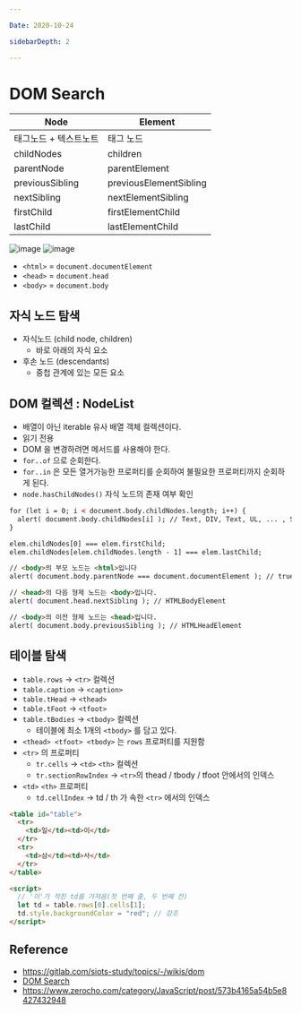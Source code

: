```yaml
---

Date: 2020-10-24

sidebarDepth: 2

---
```


# DOM Search

| Node | Element |
|---|---|
| 태그노드 + 텍스트노트 | 태그 노드 |
| childNodes | children |
| parentNode | parentElement |
| previousSibling | previousElementSibling |
| nextSibling | nextElementSibling |
| firstChild | firstElementChild |
| lastChild | lastElementChild |

![image](https://user-images.githubusercontent.com/31977543/97265395-ed7da800-1869-11eb-8e66-e44e37ee39cb.png)
![image](https://user-images.githubusercontent.com/31977543/97270463-8f08f780-1872-11eb-912d-c5c783e40bdf.png)

- `<html>` = `document.documentElement` 
- `<head>` = `document.head`
- `<body>` = `document.body`

## 자식 노드 탐색
- 자식노드 (child node, children) 
    - 바로 아래의 자식 요소
- 후손 노드 (descendants)
    - 중첩 관계에 있는 모든 요소
   
   
## DOM 컬렉션 : NodeList
- 배열이 아닌 iterable 유사 배열 객체 컬렉션이다.
- 읽기 전용
- DOM 을 변경하려면 메서드를 사용해야 한다.
- `for..of` 으로 순회한다.
- `for..in` 은 모든 열거가능한 프로퍼티를 순회하여 불필요한 프로퍼티까지 순회하게 된다.
- `node.hasChildNodes()` 자식 노드의 존재 여부 확인


```html
for (let i = 0; i < document.body.childNodes.length; i++) {
  alert( document.body.childNodes[i] ); // Text, DIV, Text, UL, ... , SCRIPT
}

elem.childNodes[0] === elem.firstChild;
elem.childNodes[elem.childNodes.length - 1] === elem.lastChild;

// <body>의 부모 노드는 <html>입니다
alert( document.body.parentNode === document.documentElement ); // true

// <head>의 다음 형제 노드는 <body>입니다.
alert( document.head.nextSibling ); // HTMLBodyElement

// <body>의 이전 형제 노드는 <head>입니다.
alert( document.body.previousSibling ); // HTMLHeadElement
```

## 테이블 탐색
- `table.rows` -> `<tr>` 컬렉션
- `table.caption` -> `<caption>`
- `table.tHead` -> `<thead>`
- `table.tFoot` -> `<tfoot>`
- `table.tBodies` -> `<tbody>` 컬렉션
    - 테이블에 최소 1개의 `<tbody>` 를 담고 있다.
- `<thead> <tfoot> <tbody>` 는 `rows` 프로퍼티를 지원함
- `<tr>` 의 프로퍼티
    - `tr.cells` -> `<td>` `<th>` 컬렉션
    - `tr.sectionRowIndex` -> `<tr>`의 thead / tbody / tfoot 안에서의 인덱스
- `<td>` `<th>` 프로퍼티
    - `td.cellIndex` -> td / th 가 속한 `<tr>` 에서의 인덱스

```html
<table id="table">
  <tr>
    <td>일</td><td>이</td>
  </tr>
  <tr>
    <td>삼</td><td>사</td>
  </tr>
</table>

<script>
  // '이'가 적힌 td를 가져옴(첫 번째 줄, 두 번째 칸)
  let td = table.rows[0].cells[1];
  td.style.backgroundColor = "red"; // 강조
</script>
```

     


Reference
--
- https://gitlab.com/siots-study/topics/-/wikis/dom
- [DOM Search](https://ko.javascript.info/dom-navigation)
- https://www.zerocho.com/category/JavaScript/post/573b4165a54b5e8427432948
